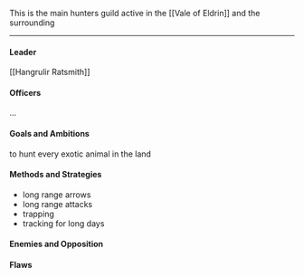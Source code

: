 This is the main hunters guild active in the [[Vale of Eldrin]] and the surrounding 

---
#### Leader
[[Hangrulir Ratsmith]]
#### Officers

...
#### Goals and Ambitions

to hunt every exotic animal in the land
#### Methods and Strategies 
- long range arrows
- long range attacks
- trapping
- tracking for long days
#### Enemies and Opposition 
#### Flaws
